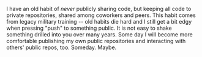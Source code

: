 I have an old habit of _never_ publicly sharing code, but keeping all code to private repositories,
shared among coworkers and peers. This habit comes from legacy
military training -- old habits die hard and I still get a bit edgy
when pressing "push" to something public. It is not easy to shake something 
drilled into you over many years. Some day I will become more comfortable publishing my own public repositories
and interacting with others' public repos, too. Someday. Maybe.
